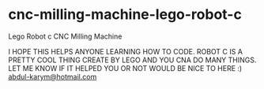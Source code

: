 cnc-milling-machine-lego-robot-c
================================

Lego Robot c CNC Milling Machine

I HOPE THIS HELPS ANYONE LEARNING HOW TO CODE. ROBOT C IS A PRETTY COOL THING CREATE BY LEGO AND YOU CNA DO MANY THINGS.
LET ME KNOW IF IT HELPED YOU OR NOT WOULD BE NICE TO HERE :) abdul-karym@hotmail.com 

